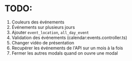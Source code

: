 # TODO:

1. Couleurs des événements
1. Événements sur plusieurs jours
1. Ajouter `event_location`, `all_day_event`
1. Validation des événements (calendar:events.controller.ts)
1. Changer vidéo de présentation
1. Recupérer les événements de l'API sur un mois à la fois
1. Fermer les autres modals quand on ouvre une modal

